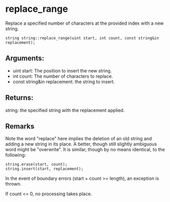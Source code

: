 # replace_range
Replace a specified number of characters at the provided index with a new string.

`string string::replace_range(uint start, int count, const string&in replacement);`

## Arguments:
* uint start: The position to insert the new string.
* int count: The number of characters to replace.
* const string&in replacement: the string to insert.

## Returns:
string: the specified string with the replacement applied.

## Remarks
Note the word "replace" here implies the deletion of an old string and adding a new string in its place. A better, though still slightly ambiguous word might be "overwrite". It is similar, though by no means identical, to the following:
```
string.erase(start, count);
string.insert(start, replacement);
```

In the event of boundary errors (start + count >= length), an exception is thrown.

If count <= 0, no processing takes place.
